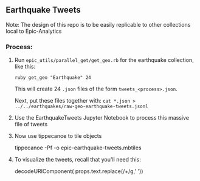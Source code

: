 ## Earthquake Tweets


Note: The design of this repo is to be easily replicable to other collections local to Epic-Analytics


### Process:

1. Run `epic_utils/parallel_get/get_geo.rb` for the earthquake collection, like this:

    `ruby get_geo "Earthquake" 24`
    
   This will create 24 `.json` files of the form `tweets_<process>.json`.
   
   Next, put these files together with: `cat *.json > ../../earthquakes/raw-geo-earthquake-tweets.jsonl`
   
2. Use the EarthquakeTweets Jupyter Notebook to process this massive file of tweets

3. Now use tippecanoe to tile objects

    tippecanoe -Pf -o epic-earthquake-tweets.mbtiles 
    
    
4. To visualize the tweets, recall that you'll need this:

    decodeURIComponent( props.text.replace(/\+/g,' '))